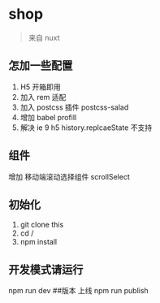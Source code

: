 # shop

> 来自 nuxt 

## 怎加一些配置
1. H5 开箱即用
2. 加入 rem 适配
3. 加入 postcss 插件 postcss-salad
4. 增加 babel profill
5. 解决  ie 9 h5 history.replcaeState 不支持
## 组件
增加 移动端滚动选择组件
scrollSelect
## 初始化
1. git clone this
2. cd /
3. npm install
## 开发模式请运行
npm run dev
##版本 上线
npm run publish


